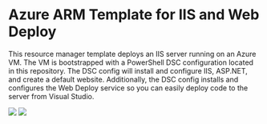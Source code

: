 # Azure ARM Template for IIS and Web Deploy

This resource manager template deploys an IIS server running on an Azure VM. The VM is bootstrapped with a PowerShell DSC configuration located in this repository. The DSC config will install and configure IIS, ASP.NET, and create a default website. Additionally, the DSC config installs and configures the Web Deploy service so you can easily deploy code to the server from Visual Studio.

<a href="https://portal.azure.com/#create/Microsoft.Template/uri/https%3A%2F%2Fraw.githubusercontent.com%2Fmheydt-linux-academy%2F70-532%2Fmaster%2Fiiswebdeploy%2Fazuredeploy.json" target="_blank"><img src="http://azuredeploy.net/deploybutton.png"/></a>
<a href="http://armviz.io/#/?load=https%3A%2F%2Fraw.githubusercontent.com%2Fmheydt-linux-academy%2F70-532%2Fmaster%2Fiiswebdeploy%2Fazuredeploy.json" target="_blank">
    <img src="http://armviz.io/visualizebutton.png"/>
</a>